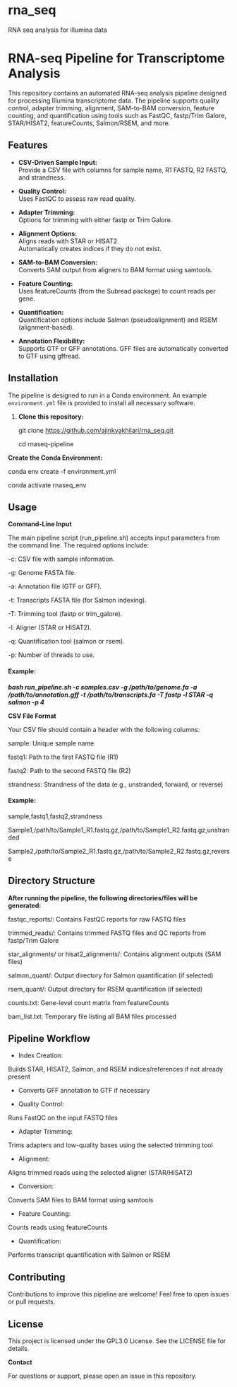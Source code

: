 # rna_seq
RNA seq analysis for illumina data


# RNA-seq Pipeline for Transcriptome Analysis

This repository contains an automated RNA-seq analysis pipeline designed for processing Illumina transcriptome data. The pipeline supports quality control, adapter trimming, alignment, SAM-to-BAM conversion, feature counting, and quantification using tools such as FastQC, fastp/Trim Galore, STAR/HISAT2, featureCounts, Salmon/RSEM, and more.


## Features

- **CSV-Driven Sample Input:**  
  Provide a CSV file with columns for sample name, R1 FASTQ, R2 FASTQ, and strandness.

- **Quality Control:**  
  Uses FastQC to assess raw read quality.

- **Adapter Trimming:**  
  Options for trimming with either fastp or Trim Galore.

- **Alignment Options:**  
  Aligns reads with STAR or HISAT2.  
  Automatically creates indices if they do not exist.

- **SAM-to-BAM Conversion:**  
  Converts SAM output from aligners to BAM format using samtools.

- **Feature Counting:**  
  Uses featureCounts (from the Subread package) to count reads per gene.

- **Quantification:**  
  Quantification options include Salmon (pseudoalignment) and RSEM (alignment-based).

- **Annotation Flexibility:**  
  Supports GTF or GFF annotations. GFF files are automatically converted to GTF using gffread.


## Installation

The pipeline is designed to run in a Conda environment. An example `environment.yml` file is provided to install all necessary software.

1. **Clone this repository:**
   
   git clone https://github.com/ajinkyakhilari/rna_seq.git
   
   cd rnaseq-pipeline

**Create the Conda Environment:**

conda env create -f environment.yml

conda activate rnaseq_env


## Usage

**Command-Line Input**

The main pipeline script (run_pipeline.sh) accepts input parameters from the command line. The required options include:

-c: CSV file with sample information.

-g: Genome FASTA file.

-a: Annotation file (GTF or GFF).

-t: Transcripts FASTA file (for Salmon indexing).

-T: Trimming tool (fastp or trim_galore).

-l: Aligner (STAR or HISAT2).

-q: Quantification tool (salmon or rsem).

-p: Number of threads to use.

#### Example:

***bash run_pipeline.sh -c samples.csv -g /path/to/genome.fa -a /path/to/annotation.gff -t /path/to/transcripts.fa -T fastp -l STAR -q salmon -p 4***


**CSV File Format**

Your CSV file should contain a header with the following columns:

sample: Unique sample name

fastq1: Path to the first FASTQ file (R1)

fastq2: Path to the second FASTQ file (R2)

strandness: Strandness of the data (e.g., unstranded, forward, or reverse)

#### Example:

sample,fastq1,fastq2,strandness

Sample1,/path/to/Sample1_R1.fastq.gz,/path/to/Sample1_R2.fastq.gz,unstranded

Sample2,/path/to/Sample2_R1.fastq.gz,/path/to/Sample2_R2.fastq.gz,reverse


## Directory Structure

**After running the pipeline, the following directories/files will be generated:**

fastqc_reports/: Contains FastQC reports for raw FASTQ files

trimmed_reads/: Contains trimmed FASTQ files and QC reports from fastp/Trim Galore

star_alignments/ or hisat2_alignments/: Contains alignment outputs (SAM files)

salmon_quant/: Output directory for Salmon quantification (if selected)

rsem_quant/: Output directory for RSEM quantification (if selected)

counts.txt: Gene-level count matrix from featureCounts

bam_list.txt: Temporary file listing all BAM files processed



## Pipeline Workflow

- Index Creation:

Builds STAR, HISAT2, Salmon, and RSEM indices/references if not already present

- Converts GFF annotation to GTF if necessary

- Quality Control:

Runs FastQC on the input FASTQ files

- Adapter Trimming:

Trims adapters and low-quality bases using the selected trimming tool

- Alignment:

Aligns trimmed reads using the selected aligner (STAR/HISAT2)

- Conversion:

Converts SAM files to BAM format using samtools

- Feature Counting:

Counts reads using featureCounts

- Quantification:

Performs transcript quantification with Salmon or RSEM


## Contributing

Contributions to improve this pipeline are welcome! Feel free to open issues or pull requests.


## License

This project is licensed under the GPL3.0 License. See the LICENSE file for details.


**Contact**

For questions or support, please open an issue in this repository.


